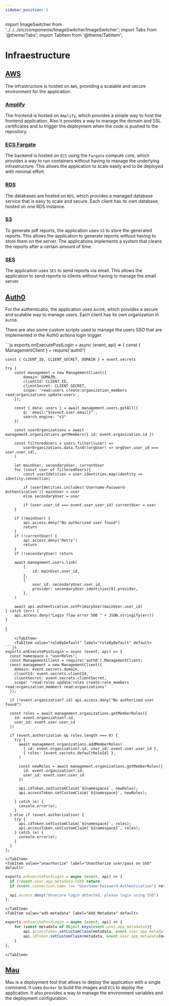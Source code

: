 ```yaml
---
sidebar_position: 3
---
```


import ImageSwitcher from '../../../src/components/ImageSwitcher/ImageSwitcher';
import Tabs from '@theme/Tabs';
import TabItem from '@theme/TabItem';


# Infraestructure

<ImageSwitcher 
lightImageSrc="/img/c&c-light.svg"
darkImageSrc="/img/c&c-dark.svg"/>

## [AWS](https://aws.amazon.com)

The infrastructure is hosted on `AWS`, providing a scalable and secure environment for the application.

### [Amplify](https://aws.amazon.com/amplify/)
The frontend is hosted on `Amplify`, which provides a simple way to host the frontend application. Also it provides a way to manage the domain and SSL certificates and to trigger the deployment when the code is pushed to the repository.

### [ECS Fargate](https://docs.aws.amazon.com/AmazonECS/latest/developerguide/AWS_Fargate.html)
The backend is hosted on `ECS` using the `Fargate` compute core, which provides a way to run containers without having to manage the underlying infrastructure. This allows the application to scale easily and to be deployed with minimal effort.

### [RDS](https://aws.amazon.com/rds/)
The databases are hosted on `RDS`, which provides a managed database service that is easy to scale and secure. Each client has its own database, hosted on one RDS instance.

### [S3](https://aws.amazon.com/s3/)
To generate pdf reports, the application uses `S3` to store the generated reports. This allows the application to generate reports without having to store them on the server. The applications implements a system that cleans the reports after a certain amount of time.

### [SES](https://aws.amazon.com/ses/)
The application uses `SES` to send reports via email. This allows the application to send reports to clients without having to manage the email server.

## [Auth0](https://auth0.com)
For the authenticatio, the application uses `Auth0`, which provides a secure and scalable way to manage users. Each client has its own organization in `Auth0`. 

There are also some custom scripts used to manage the users SSO that are implemented in the Auth0 actions login trigger.

<ImageSwitcher 
lightImageSrc="/img/auth0-flow-light.png"
darkImageSrc="/img/auth0-flow-dark.png"/>


<Tabs>
	<TabItem value="link-identity" label="Link Identity" default>
```js
exports.onExecutePostLogin = async (event, api) => {
	const { ManagementClient } = require('auth0')

	const { CLIENT_ID, CLIENT_SECRET, DOMAIN } = event.secrets

	try {
		const management = new ManagementClient({
			domain: DOMAIN,
			clientId: CLIENT_ID,
			clientSecret: CLIENT_SECRET,
			scope: 'read:users create:organization_members read:organizations update:users',
		});

		const { data: users } = await management.users.getAll({
			q: `email:"${event.user.email}"`,
			search_engine: "v3"
		})

		const userOrganizations = await management.organizations.getMembers({ id: event.organization.id })

		const filteredUsers = users.filter((user) =>
			userOrganizations.data.find((orgUser) => orgUser.user_id === user.user_id),
		)

		let mainUser, secondaryUser, currentUser
		for (const user of filteredUsers){
			const userIdetities = user.identities.map(identity => identity.connection)

			if (userIdetities.includes('Username-Password-Authentication')) mainUser = user
			else secondaryUser = user

			if (user.user_id === event.user.user_id) currentUser = user
		}

		if (!mainUser) {
			api.access.deny("No authorized user found")
			return
		}
		if (!currentUser) {
			api.access.deny('Retry')
			return
		}
		if (!secondaryUser) return

		await management.users.link(
			{
				id: mainUser.user_id,
			},
			{
				user_id: secondaryUser.user_id,
				provider: secondaryUser.identities[0].provider,
			},
		)

		await api.authentication.setPrimaryUser(mainUser.user_id)
	} catch (err) {
		api.access.deny("Login flow error 500 " + JSON.stringify(err))
	}
}
```
	</TabItem>
	<TabItem value="roleByDefault" label="roleByDefault" default>
```js
exports.onExecutePostLogin = async (event, api) => {
  const namespace = "userRoles";
  const ManagementClient = require('auth0').ManagementClient;
  const management = new ManagementClient({
    domain: event.secrets.domain,
    clientId: event.secrets.clientId,
    clientSecret: event.secrets.clientSecret,
    scope: "read:roles update:roles create:role_members read:organization_members read:organizations"
  });

  if (!event.organization?.id) api.access.deny("No authorized user found")

  const roles = await management.organizations.getMemberRoles({
    id: event.organization?.id,
    user_id: event.user.user_id
  })

  if (event.authorization && roles.length === 0) {
    try {
      await management.organizations.addMemberRoles(
        { id: event.organization?.id, user_id: event.user.user_id },
        { roles: [event.secrets.defaultRoleId] },
      )

      const newRoles = await management.organizations.getMemberRoles({
        id: event.organization?.id,
        user_id: event.user.user_id
      })

      api.idToken.setCustomClaim(`${namespace}`, newRoles);
      api.accessToken.setCustomClaim(`${namespace}`, newRoles);

    } catch (e) {
      console.error(e);
    }
  } else if (event.authorization) {
    try {
      api.idToken.setCustomClaim(`${namespace}`, roles);
      api.accessToken.setCustomClaim(`${namespace}`, roles);
    } catch (e) {
      console.error(e);
    }
  }
};
```
	</TabItem>
	<TabItem value="unaurhorize" label="Unauthorize user/pass on SSO" default>
```js
exports.onExecutePostLogin = async (event, api) => {
  if (!event.user.app_metadata.SSO) return
  if (event.connection.name !== "Username-Password-Authentication") return

  api.access.deny("Unsecure login detected, please login using SSO")
};
```
	</TabItem>
	<TabItem value="add-metadata" label="Add Metadata" default>
```js
exports.onExecutePostLogin = async (event, api) => {
    for (const metadata of Object.keys(event.user.app_metadata)){
        api.accessToken.setCustomClaim(metadata, event.user.app_metadata[metadata])
        api.idToken.setCustomClaim(metadata, event.user.app_metadata[metadata])
    }
};
```
	</TabItem>
</Tabs>


## [Mau](https://www.mau.nestjs.com/)

Mau is a deployment tool that allows to deploy the application with a single command. It uses `Docker` to build the images and `ECS` to deploy the application. It also provides a way to manage the environment variables and the deployment configuration.